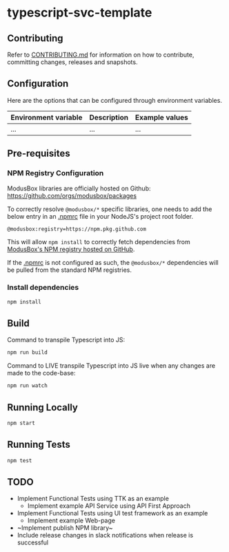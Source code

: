 # typescript-svc-template

## Contributing

Refer to [CONTRIBUTING.md](./CONTRIBUTING.md) for information on how to contribute, committing changes, releases and snapshots.

## Configuration

Here are the options that can be configured through environment variables.

| Environment variable | Description | Example values |
| -------------------- | ----------- | ------ |
| ...   | ... | ... |ssssdsd

## Pre-requisites

### NPM Registry Configuration

ModusBox libraries are officially hosted on Github: https://github.com/orgs/modusbox/packages

To correctly resolve `@modusbox/*` specific libraries, one needs to add the below entry in an [.npmrc](./.npmrc) file in your NodeJS's project root folder.

```file
@modusbox:registry=https://npm.pkg.github.com
```

This will allow `npm install` to correctly fetch dependencies from [ModusBox's NPM registry hosted on GitHub](https://github.com/orgs/modusbox/packages).

If the [.npmrc](./.npmrc) is not configured as such, the `@modusbox/*` dependencies will be pulled from the standard NPM registries.

### Install dependencies

```bash
npm install
```

## Build

Command to transpile Typescript into JS:

```bash
npm run build
```

Command to LIVE transpile Typescript into JS live when any changes are made to the code-base:

```bash
npm run watch
```

## Running Locally

```bash
npm start
```

## Running Tests

```bash
npm test
```

## TODO

- Implement Functional Tests using TTK as an example
  - Implement example API Service using API First Approach
- Implement Functional Tests using UI test framework as an example
  - Implement example Web-page
- ~Implement publish NPM library~
- Include release changes in slack notifications when release is successful
